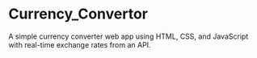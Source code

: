 # Currency_Convertor
A simple currency converter web app using HTML, CSS, and JavaScript with real-time exchange rates from an API.
